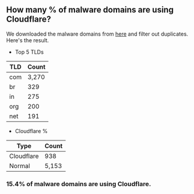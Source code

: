 ## How many % of malware domains are using Cloudflare?


We downloaded the malware domains from [here](https://urlhaus.abuse.ch) and filter out duplicates.
Here's the result.


[//]: # (start replacement)


- Top 5 TLDs

| TLD | Count |
| --- | --- |
| com | 3,270 |
| br | 329 |
| in | 275 |
| org | 200 |
| net | 191 |


- Cloudflare %

| Type | Count |
| --- | --- |
| Cloudflare | 938 |
| Normal | 5,153 |


### 15.4% of malware domains are using Cloudflare.